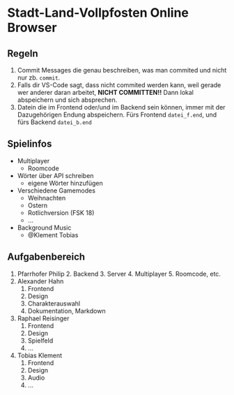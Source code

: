 # Stadt-Land-Vollpfosten Online Browser
## Regeln
1. Commit Messages die genau beschreiben, was man commited und nicht nur zb. `commit`.
2. Falls dir VS-Code sagt, dass nicht commited werden kann, weil gerade wer anderer daran arbeitet, **NICHT COMMITTEN!!** Dann lokal abspeichern und sich absprechen.
3. Datein die im Frontend oder/und im Backend sein können, immer mit der Dazugehörigen Endung abspeichern. Fürs Frontend `datei_f.end`, und fürs Backend `datei_b.end`

## Spielinfos
* Multiplayer
	* Roomcode
* Wörter über API schreiben
	* eigene Wörter hinzufügen
* Verschiedene Gamemodes
	* Weihnachten
	* Ostern
	* Rotlichversion (FSK 18)
	* ...
* Background Music
	* @Klement Tobias

## Aufgabenbereich
1. Pfarrhofer Philip
	2. Backend
	3. Server
	4. Multiplayer
	5. Roomcode, etc.
2. Alexander Hahn
	1. Frontend
	2. Design
	3. Charakterauswahl
	4. Dokumentation, Markdown
3. Raphael Reisinger
	1. Frontend
	2. Design
	3. Spielfeld
	4. ...
4. Tobias Klement
	1. Frontend
	2. Design
	3. Audio
	4. ...
